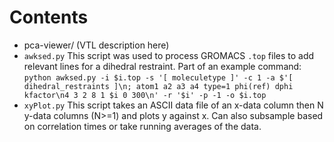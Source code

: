 
# Contents
* pca-viewer/   (VTL description here)
* `awksed.py`   This script was used to process GROMACS `.top` files to add relevant lines for a dihedral restraint.
Part of an example command: `python awksed.py -i $i.top -s '[ moleculetype ]' -c 1 -a $'[ dihedral_restraints ]\n; atom1 a2 a3 a4 type=1 phi(ref) dphi kfactor\n4 3 2 8 1 $i 0 300\n' -r '$i' -p -1 -o $i.top`
* `xyPlot.py`   This script takes an ASCII data file of an x-data column then N y-data columns (N>=1) and plots y against x. Can also subsample based on correlation times or take running averages of the data.
